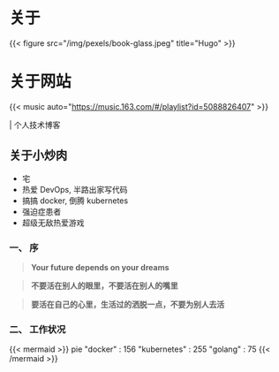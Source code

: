 # 关于



{{< figure src="/img/pexels/book-glass.jpeg" title="Hugo" >}}


# 关于网站


{{< music auto="https://music.163.com/#/playlist?id=5088826407" >}}

| 个人技术博客


## 关于小炒肉

* 宅
* 热爱 DevOps, 半路出家写代码
* 搞搞 docker, 倒腾 kubernetes
* 强迫症患者
* 超级无敌热爱游戏


### 一、 序

> **Your future depends on your dreams**

> **不要活在别人的眼里，不要活在别人的嘴里**

> **要活在自己的心里，生活过的洒脱一点，不要为别人去活**


### 二、 工作状况


{{< mermaid >}}
pie
    "docker" : 156
    "kubernetes" : 255
    "golang" : 75
{{< /mermaid >}}


